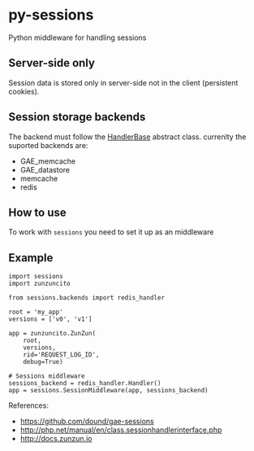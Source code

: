 py-sessions
===========

Python middleware for handling sessions

Server-side only
----------------

Session data is stored only in server-side not in the client (persistent cookies).


Session storage backends
------------------------

The backend must follow the [HandlerBase](https://github.com/nbari/py-sessions/blob/master/sessions/backends/__init__.py) abstract class.
currenlty the suported backends are:

* GAE_memcache
* GAE_datastore
* memcache
* redis



How to use
----------

To work with ``sessions`` you need to set it up as an middleware

Example
-------

    import sessions
    import zunzuncito

    from sessions.backends import redis_handler

    root = 'my_app'
    versions = ['v0', 'v1']

    app = zunzuncito.ZunZun(
        root,
        versions,
        rid='REQUEST_LOG_ID',
        debug=True)

    # Sessions middleware
    sessions_backend = redis_handler.Handler()
    app = sessions.SessionMiddleware(app, sessions_backend)


References:
* https://github.com/dound/gae-sessions
* http://php.net/manual/en/class.sessionhandlerinterface.php
* http://docs.zunzun.io
